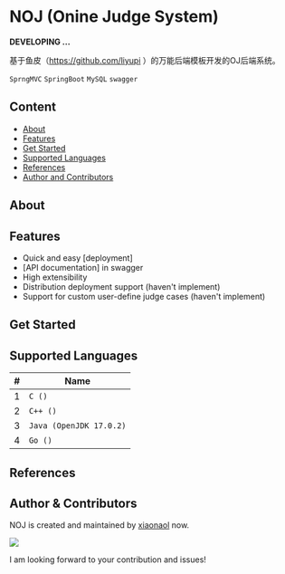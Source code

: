 # NOJ (Onine Judge System)

**DEVELOPING ...**

基于鱼皮（https://github.com/liyupi ）的万能后端模板开发的OJ后端系统。

`SprngMVC` `SpringBoot` `MySQL` `swagger`

## Content

- [About](#about)
- [Features](#features)
- [Get Started](#get-started)
- [Supported Languages](#supported-languages)
- [References](#references)
- [Author and Contributors](#author--contributors)

## About

## Features

- Quick and easy [deployment]
- [API documentation] in swagger
- High extensibility
- Distribution deployment support (haven't implement)
- Support for custom user-define judge cases (haven't implement)

## Get Started

## Supported Languages

| # | Name                    |
|---|-------------------------|
| 1 | `C ()`                  |
| 2 | `C++ ()`                |
| 3 | `Java (OpenJDK 17.0.2)` |
| 4 | `Go ()`                 |

## References

## Author & Contributors

NOJ is created and maintained by [xiaonaol](https://github.com/xiaonaol) now.

<a href="https://github.com/xiaonaol">
    <img src="https://contributors-img.web.app/image?repo=xiaonaol/noj-server-springboot"/>
</a>

I am looking forward to your contribution and issues!

